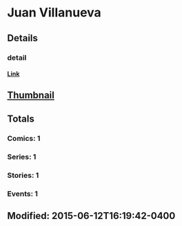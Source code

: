 # Juan  Villanueva 
## Details
### detail
#### [Link](http://marvel.com/comics/creators/12760/juan_villanueva?utm_campaign=apiRef&utm_source=225578a89fc76f3d20fbffda5d17a88d)
## [Thumbnail](http://i.annihil.us/u/prod/marvel/i/mg/b/40/image_not_available.jpg)
## Totals
### Comics: 1
### Series: 1
### Stories: 1
### Events: 1
## Modified: 2015-06-12T16:19:42-0400